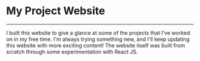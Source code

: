 # My Project Website
---

I built this website to give a glance at some of the projects that I've worked on in my free time. I'm always trying something new, and I'll keep updating this website with more exciting content! The website itself was built from scratch through some experimentation with React JS.
